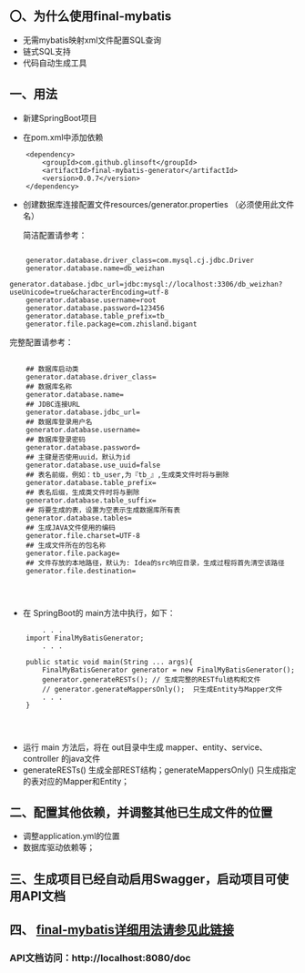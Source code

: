 ## 〇、为什么使用final-mybatis

- 无需mybatis映射xml文件配置SQL查询
- 链式SQL支持
- 代码自动生成工具

## 一、用法

- 新建SpringBoot项目


- 在pom.xml中添加依赖

```        
    <dependency>
        <groupId>com.github.glinsoft</groupId>
        <artifactId>final-mybatis-generator</artifactId>
        <version>0.0.7</version>
    </dependency>
```    
  
   
- 创建数据库连接配置文件resources/generator.properties （必须使用此文件名）    

  简洁配置请参考：
```
   
    generator.database.driver_class=com.mysql.cj.jdbc.Driver
    generator.database.name=db_weizhan
    generator.database.jdbc_url=jdbc:mysql://localhost:3306/db_weizhan?useUnicode=true&characterEncoding=utf-8
    generator.database.username=root
    generator.database.password=123456
    generator.database.table_prefix=tb_   
    generator.file.package=com.zhisland.bigant

```     
     
  完整配置请参考：
```
    
    ## 数据库启动类
    generator.database.driver_class=
    ## 数据库名称
    generator.database.name=
    ## JDBC连接URL
    generator.database.jdbc_url=
    ## 数据库登录用户名
    generator.database.username=
    ## 数据库登录密码
    generator.database.password=
    ## 主键是否使用uuid，默认为id
    generator.database.use_uuid=false
    ## 表名前缀，例如：tb_user,为『tb_』,生成类文件时将与删除
    generator.database.table_prefix=
    ## 表名后缀，生成类文件时将与删除
    generator.database.table_suffix=
    ## 将要生成的表，设置为空表示生成数据库所有表
    generator.database.tables=
    ## 生成JAVA文件使用的编码
    generator.file.charset=UTF-8
    ## 生成文件所在的包名称
    generator.file.package=
    ## 文件存放的本地路径，默认为: Idea的src响应目录，生成过程将首先清空该路径
    generator.file.destination=

   
    
```    
- 在 SpringBoot的 main方法中执行，如下：

```    
        . . . 
    import FinalMyBatisGenerator;
        . . . 
      
    public static void main(String ... args){
        FinalMyBatisGenerator generator = new FinalMyBatisGenerator();
        generator.generateRESTs(); // 生成完整的RESTful结构和文件
        // generator.generateMappersOnly();  只生成Entity与Mapper文件
        . . .
    }
    

    
```    
- 运行 main 方法后，将在 out目录中生成 mapper、entity、service、controller 的java文件
- generateRESTs() 生成全部REST结构；generateMappersOnly() 只生成指定的表对应的Mapper和Entity；

## 二、配置其他依赖，并调整其他已生成文件的位置

- 调整application.yml的位置
- 数据库驱动依赖等；

## 三、生成项目已经自动启用Swagger，启动项目可使用API文档

## 四、 [final-mybatis详细用法请参见此链接](https://github.com/glinsoft/final-mybatis/)

### API文档访问：http://localhost:8080/doc







